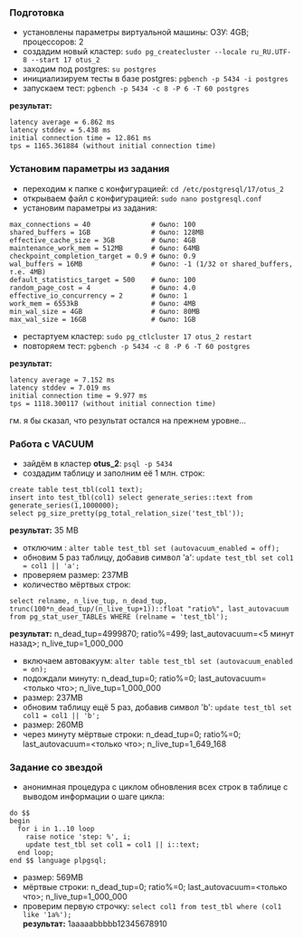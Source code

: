 ### Подготовка
- установлены параметры виртуальной машины: ОЗУ: 4GB; процессоров: 2
- создадим новый кластер: `sudo pg_createcluster --locale ru_RU.UTF-8 --start 17 otus_2`
- заходим под postgres: `su postgres`
- инициализируем тесты в базе postgres: `pgbench -p 5434 -i postgres`
- запускаем тест: `pgbench -p 5434 -c 8 -P 6 -T 60 postgres`

**результат:**
```
latency average = 6.862 ms
latency stddev = 5.438 ms
initial connection time = 12.861 ms
tps = 1165.361884 (without initial connection time)
```

### Установим параметры из задания
- переходим к папке с конфигурацией: `cd /etc/postgresql/17/otus_2`
- открываем файл с конфигурацией: `sudo nano postgresql.conf`
- установим параметры из задания:
```
max_connections = 40               # было: 100
shared_buffers = 1GB               # было: 128MB
effective_cache_size = 3GB         # было: 4GB
maintenance_work_mem = 512MB       # было: 64MB
checkpoint_completion_target = 0.9 # было: 0.9
wal_buffers = 16MB                 # было: -1 (1/32 от shared_buffers, т.е. 4MB)
default_statistics_target = 500    # было: 100
random_page_cost = 4               # было: 4.0
effective_io_concurrency = 2       # было: 1
work_mem = 6553kB                  # было: 4MB
min_wal_size = 4GB                 # было: 80MB
max_wal_size = 16GB                # было: 1GB
```
- рестартуем кластер: `sudo pg_ctlcluster 17 otus_2 restart`
- повторяем тест: `pgbench -p 5434 -c 8 -P 6 -T 60 postgres`

**результат:**
```
latency average = 7.152 ms
latency stddev = 7.019 ms
initial connection time = 9.977 ms
tps = 1118.300117 (without initial connection time)
```
гм. я бы сказал, что результат остался на прежнем уровне...

### Работа с VACUUM
- зайдём в кластер **otus_2**: `psql -p 5434`
- создадим таблицу и заполним её 1 млн. строк:
```
create table test_tbl(col1 text);
insert into test_tbl(col1) select generate_series::text from generate_series(1,1000000);
select pg_size_pretty(pg_total_relation_size('test_tbl'));
```
**результат:** 35 MB

- отключим : `alter table test_tbl set (autovacuum_enabled = off);`
- обновим 5 раз таблицу, добавив символ 'a': `update test_tbl set col1 = col1 || 'a';`
- проверяем размер: 237MB
- количество мёртвых строк:
```
select relname, n_live_tup, n_dead_tup, trunc(100*n_dead_tup/(n_live_tup+1))::float "ratio%", last_autovacuum 
from pg_stat_user_TABLEs WHERE (relname = 'test_tbl');
```
**результат:**  n_dead_tup=4999870; ratio%=499; last_autovacuum=<5 минут назад>;  n_live_tup=1_000_000

- включаем автовакуум: `alter table test_tbl set (autovacuum_enabled = on);`
- подождали минуту: n_dead_tup=0; ratio%=0; last_autovacuum=<только что>;  n_live_tup=1_000_000
- размер: 237MB
- обновим таблицу ещё 5 раз, добавив символ 'b': `update test_tbl set col1 = col1 || 'b';`
- размер: 260MB
- через минуту мёртвые строки: n_dead_tup=0; ratio%=0; last_autovacuum=<только что>;  n_live_tup=1_649_168

### Задание со звездой

- анонимная процедура с циклом обновления всех строк в таблице с выводом информации о шаге цикла:
```
do $$
begin
  for i in 1..10 loop
    raise notice 'step: %', i;
    update test_tbl set col1 = col1 || i::text;
  end loop;
end $$ language plpgsql;
```
- размер: 569MB
- мёртвые строки: n_dead_tup=0; ratio%=0; last_autovacuum=<только что>;  n_live_tup=1_000_000
- проверим первую строчку: `select col1 from test_tbl where (col1 like '1a%');` \
**результат:** 1aaaaabbbbb12345678910
